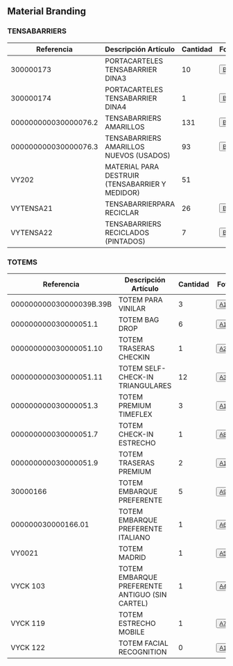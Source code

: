 <html lang="es">
<head>
<script>
        function actualizarCantidad(numeroFila) {
            var nuevaCantidad = prompt("Ingrese la nueva cantidad:");
            if (nuevaCantidad !== null && !isNaN(nuevaCantidad) && nuevaCantidad !== "") {
                document.getElementById('cantidad' + numeroFila).textContent = nuevaCantidad;
            } else {
                alert("Por favor, ingrese un número válido para la cantidad.");
            }
        }
    </script>
</head>
<body>
<h2>Material Branding</h2>
<table>
  <thead>
    <tr>
      <th>Referencia</th>
      <th>Descripción Artículo</th>
      <th>Cantidad</th>
      <th>Foto</th>
 
  </thead>
  <tbody>
   <h3>TENSABARRIERS</h3>
  <td>300000173</td>
      <td>PORTACARTELES TENSABARRIER DINA3</td>
     <td id="cantidad1">10</td>
<td><button onclick="window.open"><a href="Fotos/B1.JPG" target="_blank">B1</a></button></td>
<td><button onclick="actualizarCantidad(1)">Actualizar</button></td>
    </tr>
    <tr>
      <td>300000174</td>
      <td>PORTACARTELES TENSABARRIER DINA4</td>
      <td id="cantidad2">1</td>
     <td><button onclick="window.open"><a href="Fotos/B3.JPG" target="_blank">B3</a></button></td>
     <td><button onclick="actualizarCantidad(2)">Actualizar</button></td>
</tr>
    <tr>
        <td>000000000030000076.2</td>
        <td>TENSABARRIERS AMARILLOS</td>
        <td id="cantidad3">131</td>
      <td><button onclick="window.open"><a href="Fotos/B4.JPG" target="_blank">B4</a></button></td>
    <td><button onclick="actualizarCantidad(3)">Actualizar</button></td>
</tr>
    <tr>
        <td>000000000030000076.3</td>
        <td>TENSABARRIERS AMARILLOS NUEVOS (USADOS)</td>
        <td id="cantidad4">93</td>
        <td><button onclick="window.open"><a href="Fotos/B5.JPG" target="_blank">B5</a></button></td>
   <td><button onclick="actualizarCantidad(4)">Actualizar</button></td> 
</tr>
    <tr>
        <td>VY202</td>
        <td>MATERIAL PARA DESTRUIR (TENSABARRIER Y MEDIDOR)</td>
     <td id="cantidad5">51</td>
<td></td>
        <td><button onclick="actualizarCantidad(5)">Actualizar</button></td>
    </tr>
    <tr>
        <td>VYTENSA21</td>
        <td>TENSABARRIERPARA RECICLAR</td>
<td id="cantidad6">26</td>
        <td><button onclick="window.open"><a href="Fotos/B6.JPG" target="_blank">B6</a></button></td>
<td><button onclick="actualizarCantidad(6)">Actualizar</button></td>
    </tr>
    <tr>
        <td>VYTENSA22</td>
        <td>TENSABARRIERS RECICLADOS (PINTADOS)</td>
<td id="cantidad7">7</td>
        <td><button onclick="window.open"><a href="Fotos/B7.JPG" target="_blank">B7</a></button></td>
<td><button onclick="actualizarCantidad(7)">Actualizar</button></td>    
</tr>

  <table>
  <h3>TOTEMS</h3>
<tr>
    <th>Referencia</th>
    <th>Descripción Artículo</th>
    <th>Cantidad</th>
    <th>Foto</th>
</tr>
<tr>
<tbody>
      <td>000000000030000039B.39B</td>
      <td>TOTEM PARA VINILAR</td>
<td id="cantidad8">3</td> 
     <td><button onclick="window.open"> <a href="Fotos/A11.JPG" target="_blank">A11</a> </button></td>
  <td><button onclick="actualizarCantidad(3)">Actualizar</button></td>
</tr>
    <tr>
      <td>000000000030000051.1</td>
      <td>TOTEM BAG DROP</td>
<td id="cantidad9">6</td>
      <td><button onclick="window.open"><a href="Fotos/A12.JPG" target="_blank">A12</a></button></td>
 <td><button onclick="actualizarCantidad(9)">Actualizar</button></td>
    </tr>
    <tr>
        <td>000000000030000051.10</td>
        <td>TOTEM TRASERAS CHECKIN</td>
<td id="cantidad10">1</td>
        <td><button onclick="window.open"><a href="Fotos/A2.JPG" target="_blank">A2</a></button></td>
<td><button onclick="actualizarCantidad(10)">Actualizar</button></td>
    </tr>
    <tr>
        <td>000000000030000051.11</td>
        <td>TOTEM SELF-CHECK-IN TRIANGULARES</td>
        <td>12</td>
   <td><button onclick="window.open"><a href="Fotos/A3.JPG" target="_blank">A3</a></button></td>
   <td><button onclick="actualizarCantidad(10)">Actualizar</button></td> 
</tr>
    <tr>
        <td>000000000030000051.3</td>
        <td>TOTEM PREMIUM TIMEFLEX</td>
        <td id="cantidad11">3</td>
     <td><button onclick="window.open"><a href="Fotos/A13.JPG" target="_blank">A13</a></button></td>
   <td><button onclick="actualizarCantidad(11)">Actualizar</button></td>
 </tr>
    <tr>
        <td>000000000030000051.7</td>
        <td>TOTEM CHECK-IN ESTRECHO</td>
       <td id="cantidad12">1</td>
       <td><button onclick="window.open"><a href="Fotos/A8.JPG" target="_blank">A8</a></button></td>
    <td><button onclick="actualizarCantidad(12)">Actualizar</button></td>
    </tr>
    <tr>
        <td>000000000030000051.9</td>
        <td>TOTEM TRASERAS PREMIUM</td>
      <td id="cantidad13">2</td>
       <td><button onclick="window.open"><a href="Fotos/A1.JPG" target="_blank">A1</a></button></td>
    <td><button onclick="actualizarCantidad(13)">Actualizar</button></td>
    </tr>
    <tr>
        <td>30000166</td>
        <td>TOTEM EMBARQUE PREFERENTE</td>
       <td id="cantidad14">5</td>
       <td><button onclick="window.open"><a href="Fotos/A9.JPG" target="_blank">A9</a></button></td>
    <td><button onclick="actualizarCantidad(14)">Actualizar</button></td>
</tr>
    <tr>
        <td>000000030000166.01</td>
        <td>TOTEM EMBARQUE PREFERENTE ITALIANO</td>
       <td id="cantidad15">1</td>
       <td><button onclick="window.open"><a href="Fotos/A6.JPG" target="_blank">A6</a></button></td>
    <td><button onclick="actualizarCantidad(15)">Actualizar</button></td>
</tr>
    <tr>
        <td>VY0021</td>
        <td>TOTEM MADRID</td>
        <td id="cantidad16">1</td>
       <td><button onclick="window.open"><a href="Fotos/A5.JPG" target="_blank">A5</a></button></td>
    <td><button onclick="actualizarCantidad(16)">Actualizar</button></td>
    </tr>
    <tr>
        <td>VYCK 103</td>
        <td>TOTEM EMBARQUE PREFERENTE ANTIGUO (SIN CARTEL)</td>
        <td id="cantidad17">1</td>
        <td><button onclick="window.open"><a href="Fotos/A4.JPG" target="_blank">A4</a></button></td>
    <td><button onclick="actualizarCantidad(17)">Actualizar</button></td>
    </tr>
    <tr>
        <td>VYCK 119</td>
        <td>TOTEM ESTRECHO MOBILE</td>
      <td id="cantidad18">1</td>
     <td><button onclick="window.open"><a href="Fotos/A7.JPG" target="_blank">A7</a></button></td>
    <td><button onclick="actualizarCantidad(18)">Actualizar</button></td>
    </tr>
    <tr>
        <td>VYCK 122</td>
        <td>TOTEM FACIAL RECOGNITION</td>
      <td id="cantidad19">0</td>
        <td><button onclick="window.open"><a href="Fotos/A10.JPG" target="_blank">A10</a></button></td>
    <td><button onclick="actualizarCantidad(19)">Actualizar</button></td>
    </tr>
</tbody>
</table>
</body>
</html>






